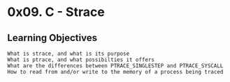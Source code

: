 # 0x09. C - Strace
## Learning Objectives

    What is strace, and what is its purpose
    What is ptrace, and what possibilties it offers
    What are the differences between PTRACE_SINGLESTEP and PTRACE_SYSCALL
    How to read from and/or write to the memory of a process being traced

